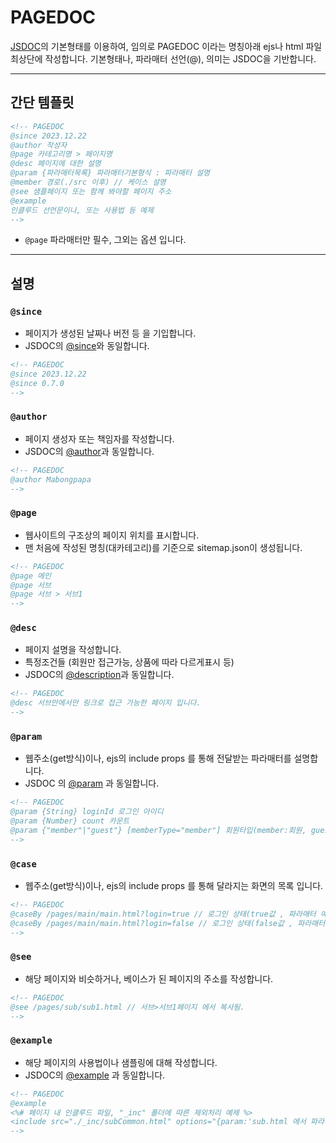 <!--
컨벤션은, 웹퍼블리싱 작업자들 사이에서,
본 프로젝트를 이용해서 개발하는 과정에 도움을 주기 위한 설명서 입니다.
-->
# PAGEDOC
[JSDOC](https://jsdoc.app/)의 기본형태를 이용하여, 임의로 PAGEDOC 이라는 명칭아래 ejs나 html 파일 최상단에 작성합니다.
기본형태나, 파라매터 선언(@), 의미는 JSDOC을 기반합니다.

---

## 간단 템플릿
```html
<!-- PAGEDOC
@since 2023.12.22
@author 작성자
@page 카테고리명 > 페이지명
@desc 페이지에 대한 설명
@param {파라매터목록} 파라매터기본형식 : 파라매터 설명
@member 경로(./src 이후) // 케이스 설명
@see 샘플페이지 또는 함께 봐야할 페이지 주소
@example 
인클루드 선언문이나, 또는 사용법 등 예제
-->
```
- ```@page``` 파라매터만 필수, 그외는 옵션 입니다.

---

## 설명
### ```@since```
- 페이지가 생성된 날짜나 버전 등 을 기입합니다.
- JSDOC의 [@since](https://jsdoc.app/tags-since)와 동일합니다.
```html
<!-- PAGEDOC
@since 2023.12.22
@since 0.7.0
-->
```
### ```@author```
- 페이지 생성자 또는 책임자를 작성합니다.
- JSDOC의 [@author](https://jsdoc.app/tags-author)과 동일합니다.
```html
<!-- PAGEDOC
@author Mabongpapa
-->
```
### ```@page```
- 웹사이트의 구조상의 페이지 위치를 표시합니다.
- 맨 처음에 작성된 명칭(대카테고리)를 기준으로 sitemap.json이 생성됩니다.
```html
<!-- PAGEDOC
@page 메인
@page 서브
@page 서브 > 서브1
-->
```
### ```@desc```
- 페이지 설명을 작성합니다.
- 특정조건들 (회원만 접근가능, 상품에 따라 다르게표시 등)
- JSDOC의 [@description](https://jsdoc.app/tags-description)과 동일합니다.
```html
<!-- PAGEDOC
@desc 서브안에서만 링크로 접근 가능한 페이지 입니다.
-->
```
### ```@param```
- 웹주소(get방식)이나, ejs의 include props 를 통해 전달받는 파라매터를 설명합니다.
- JSDOC 의 [@param](https://jsdoc.app/tags-param) 과 동일합니다.

```html
<!-- PAGEDOC
@param {String} loginId 로그인 아이디
@param {Number} count 카운트
@param {"member"|"guest"} [memberType="member"] 회원타입(member:회원, guest:손님)
-->
```
### ```@case```
- 웹주소(get방식)이나, ejs의 include props 를 통해 달라지는 화면의 목록 입니다.
```html
<!-- PAGEDOC
@caseBy /pages/main/main.html?login=true // 로그인 상태(true값 , 파라매터 예제)
@caseBy /pages/main/main.html?login=false // 로그인 상태(false값 , 파라매터 예제)
-->
```
### ```@see```
- 해당 페이지와 비슷하거나, 베이스가 된 페이지의 주소를 작성합니다.
```html
<!-- PAGEDOC
@see /pages/sub/sub1.html // 서브>서브1페이지 에서 복사됨.
-->
```
### ```@example```
- 해당 페이지의 사용법이나 샘플링에 대해 작성합니다.
- JSDOC의 [@example](https://jsdoc.app/tags-example) 과 동일합니다.
```html
<!-- PAGEDOC
@example
<%# 페이지 내 인클루드 파일, "_inc" 폴더에 따른 제외처리 예제 %>
<include src="./_inc/subCommon.html" options="{param:'sub.html 에서 파라매터 전달'}"></include>
-->
```







